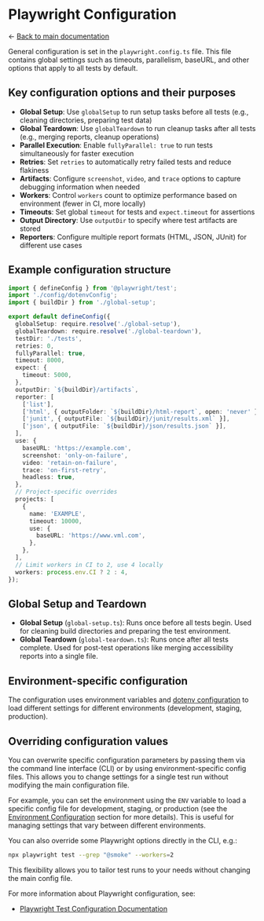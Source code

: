 # Playwright Configuration

← [Back to main documentation](../README.md)

General configuration is set in the `playwright.config.ts` file. This file contains global settings such as timeouts, parallelism, baseURL, and other options that apply to all tests by default.

## Key configuration options and their purposes

- **Global Setup**: Use `globalSetup` to run setup tasks before all tests (e.g., cleaning directories, preparing test data)
- **Global Teardown**: Use `globalTeardown` to run cleanup tasks after all tests (e.g., merging reports, cleanup operations)
- **Parallel Execution**: Enable `fullyParallel: true` to run tests simultaneously for faster execution
- **Retries**: Set `retries` to automatically retry failed tests and reduce flakiness
- **Artifacts**: Configure `screenshot`, `video`, and `trace` options to capture debugging information when needed
- **Workers**: Control `workers` count to optimize performance based on environment (fewer in CI, more locally)
- **Timeouts**: Set global `timeout` for tests and `expect.timeout` for assertions
- **Output Directory**: Use `outputDir` to specify where test artifacts are stored
- **Reporters**: Configure multiple report formats (HTML, JSON, JUnit) for different use cases

## Example configuration structure

```ts
import { defineConfig } from '@playwright/test';
import './config/dotenvConfig';
import { buildDir } from './global-setup';

export default defineConfig({
  globalSetup: require.resolve('./global-setup'),
  globalTeardown: require.resolve('./global-teardown'),
  testDir: './tests',
  retries: 0,
  fullyParallel: true,
  timeout: 8000,
  expect: {
    timeout: 5000,
  },
  outputDir: `${buildDir}/artifacts`,
  reporter: [
    ['list'],
    ['html', { outputFolder: `${buildDir}/html-report`, open: 'never' }],
    ['junit', { outputFile: `${buildDir}/junit/results.xml` }],
    ['json', { outputFile: `${buildDir}/json/results.json` }],
  ],
  use: {
    baseURL: 'https://example.com',
    screenshot: 'only-on-failure',
    video: 'retain-on-failure',
    trace: 'on-first-retry',
    headless: true,
  },
  // Project-specific overrides
  projects: [
    {
      name: 'EXAMPLE',
      timeout: 10000,
      use: {
        baseURL: 'https://www.vml.com',
      },
    },
  ],
  // Limit workers in CI to 2, use 4 locally
  workers: process.env.CI ? 2 : 4,
});
```

## Global Setup and Teardown

- **Global Setup** (`global-setup.ts`): Runs once before all tests begin. Used for cleaning build directories and preparing the test environment.
- **Global Teardown** (`global-teardown.ts`): Runs once after all tests complete. Used for post-test operations like merging accessibility reports into a single file.

## Environment-specific configuration

The configuration uses environment variables and [dotenv configuration](../README.md#environment-configuration) to load different settings for different environments (development, staging, production).

## Overriding configuration values

You can overwrite specific configuration parameters by passing them via the command line interface (CLI) or by using environment-specific config files. This allows you to change settings for a single test run without modifying the main configuration file.

For example, you can set the environment using the `ENV` variable to load a specific config file for development, staging, or production (see the [Environment Configuration](../README.md#environment-configuration) section for more details). This is useful for managing settings that vary between different environments.

You can also override some Playwright options directly in the CLI, e.g.:

```sh
npx playwright test --grep "@smoke" --workers=2
```

This flexibility allows you to tailor test runs to your needs without changing the main config file.

For more information about Playwright configuration, see:

- [Playwright Test Configuration Documentation](https://playwright.dev/docs/test-configuration)
